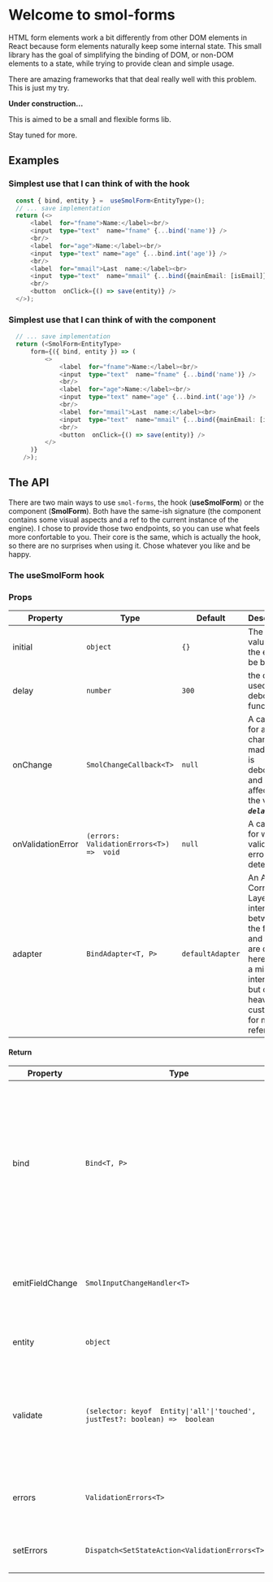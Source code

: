 
# Welcome to smol-forms

  

HTML form elements work a bit differently from other DOM elements in React because form elements naturally keep some internal state. This small library has the goal of simplifying the binding of DOM, or non-DOM elements to a state, while trying to provide clean and simple usage.

There are amazing frameworks that that deal really well with this problem. This is just my try.

**Under construction...**

This is aimed to be a small and flexible forms lib.

Stay tuned for more.

## Examples

### Simplest use that I can think of with the hook
```ts
  const { bind, entity } =  useSmolForm<EntityType>();
  // ... save implementation
  return (<>
	  <label  for="fname">Name:</label><br/>
	  <input  type="text"  name="fname" {...bind('name')} />
	  <br/>
	  <label  for="age">Name:</label><br/>
	  <input  type="text" name="age" {...bind.int('age')} />
	  <br/>
	  <label  for="mmail">Last  name:</label><br>
	  <input  type="text"  name="mmail" {...bind({mainEmail: [isEmail]})} />
	  <br/>
	  <button  onClick={() => save(entity)} />
  </>);
```
### Simplest use that I can think of with the component
```ts
  // ... save implementation
  return (<SmolForm<EntityType>
	  form={({ bind, entity }) => (
		  <>
			  <label  for="fname">Name:</label><br/>
			  <input  type="text"  name="fname" {...bind('name')} />
			  <br/>
			  <label  for="age">Name:</label><br/>
			  <input  type="text" name="age" {...bind.int('age')} />
			  <br/>
			  <label  for="mmail">Last  name:</label><br>
			  <input  type="text"  name="mmail" {...bind({mainEmail: [isEmail]})} />
			  <br/>
			  <button  onClick={() => save(entity)} />
		  </>
	  )}
	/>);
```

## The API
There are two main ways to use `smol-forms`, the hook (**useSmolForm**) or the component (**SmolForm<T>**). Both have the same-ish signature (the component contains some visual aspects and a ref to the current instance of the engine).
I chose to provide those two endpoints, so you can use what feels more confortable to you.
Their core is the same, which is actually the hook, so there are no surprises when using it. Chose whatever you like and be happy.
### The useSmolForm hook

### Props
| Property          | Type                                        | Default          | Description                                                                                                                                                             |
| ----------------- | ------------------------------------------- | ---------------- | ----------------------------------------------------------------------------------------------------------------------------------------------------------------------- |
| initial           | `object`                                    | `{}`             | The initial value for the entity to be bound.                                                                                                                           |
| delay             | `number`                                    | `300`            | the delay used by the debouncing function.                                                                                                                              |
| onChange          | `SmolChangeCallback<T>`                     | `null`           | A callback for any changes made. This is debounced and is affected by the value of _**`delay`**_.                                                                       |
| onValidationError | ``(errors:  ValidationErrors<T>) =>  void`` | `null`           | A callback for when an validation error is detected                                                                                                                     |
| adapter           | `BindAdapter<T, P>`                         | `defaultAdapter` | An Anti-Corruption Layer, the interactions between the field and engine are dealt here. It has a minimum interface, but can be heavily customized for more, refere here |

#### Return
| Property        | Type                                                                            | Description                                                                                                                                       |
| --------------- | ------------------------------------------------------------------------------- | ------------------------------------------------------------------------------------------------------------------------------------------------- |
| bind            | `Bind<T, P>`                                                                    | The `bind` function used for hmm..., "binding" the field to a given property, for more info, and how to adapt its behaviour, please check it here |
| emitFieldChange | ``SmolInputChangeHandler<T>``                                                   | The change handler, you can use it at anytime, more info here                                                                                     |
| entity          | `object`                                                                        | The debounced value of the entity                                                                                                                 |
| validate        | ``(selector: keyof  Entity\|'all'\|'touched', justTest?: boolean) =>  boolean`` | The validation function. It accepts ``'all'``, ``'touched'`` or any property name from the entity.                                                |
| errors          | ``ValidationErrors<T>``                                                         | The validation errors. Its a key and `string[]` dictionary.                                                                                       |
| setErrors       | ``Dispatch<SetStateAction<ValidationErrors<T>>>``                               | A dispatch to set errors yourself.                                                                                                                |

